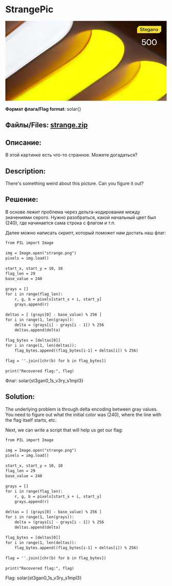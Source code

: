 # StrangePic

![alt text](Stegano.jpg)

**Формат флага/Flag format**: solar{}

**Файлы/Files**: [strange.zip](strange.zip)
---
**Описание**:
---
В этой картинке есть что-то странное. Можете догадаться?

**Description**:
---
There's something weird about this picture. Can you figure it out?

**Решение**:
---
В основе лежит проблема через дельта-кодирование между значениями серого. Нужно разобраться, какой начальный цвет был (240), где начинается сама строка с флагом и т.п.

Далее можно написать скрипт, который поможет нам достать наш флаг:

```
from PIL import Image

img = Image.open("strange.png")
pixels = img.load()

start_x, start_y = 10, 10
flag_len = 29
base_value = 240

grays = []
for i in range(flag_len):
    r, g, b = pixels[start_x + i, start_y]
    grays.append(r)

deltas = [ (grays[0] - base_value) % 256 ]
for i in range(1, len(grays)):
    delta = (grays[i] - grays[i - 1]) % 256
    deltas.append(delta)

flag_bytes = [deltas[0]]
for i in range(1, len(deltas)):
    flag_bytes.append((flag_bytes[i-1] + deltas[i]) % 256)

flag = ''.join([chr(b) for b in flag_bytes])

print("Recovered flag:", flag)
```

Флаг: solar{st3gan0_1s_v3ry_s1mpl3}

**Solution**:
---
The underlying problem is through delta encoding between gray values. You need to figure out what the initial color was (240), where the line with the flag itself starts, etc.

Next, we can write a script that will help us get our flag:

```
from PIL import Image

img = Image.open("strange.png")
pixels = img.load()

start_x, start_y = 10, 10
flag_len = 29
base_value = 240

grays = []
for i in range(flag_len):
    r, g, b = pixels[start_x + i, start_y]
    grays.append(r)

deltas = [ (grays[0] - base_value) % 256 ]
for i in range(1, len(grays)):
    delta = (grays[i] - grays[i - 1]) % 256
    deltas.append(delta)

flag_bytes = [deltas[0]]
for i in range(1, len(deltas)):
    flag_bytes.append((flag_bytes[i-1] + deltas[i]) % 256)

flag = ''.join([chr(b) for b in flag_bytes])

print("Recovered flag:", flag)
```

Flag: solar{st3gan0_1s_v3ry_s1mpl3}